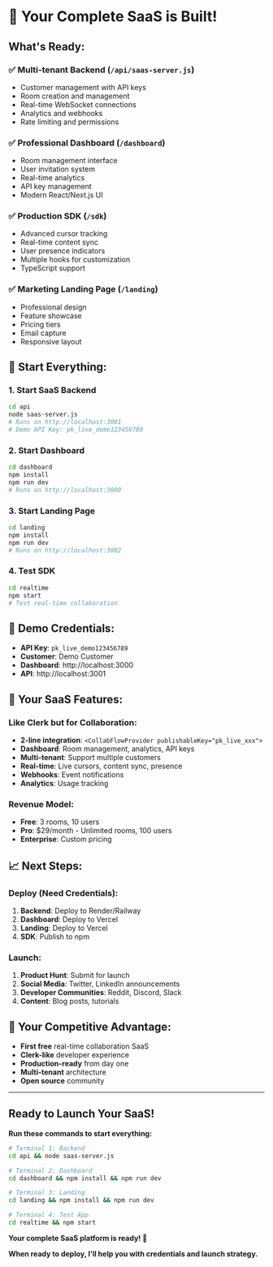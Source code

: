 # 🚀 Your Complete SaaS is Built!

## **What's Ready:**

### ✅ **Multi-tenant Backend** (`/api/saas-server.js`)
- Customer management with API keys
- Room creation and management
- Real-time WebSocket connections
- Analytics and webhooks
- Rate limiting and permissions

### ✅ **Professional Dashboard** (`/dashboard`)
- Room management interface
- User invitation system
- Real-time analytics
- API key management
- Modern React/Next.js UI

### ✅ **Production SDK** (`/sdk`)
- Advanced cursor tracking
- Real-time content sync
- User presence indicators
- Multiple hooks for customization
- TypeScript support

### ✅ **Marketing Landing Page** (`/landing`)
- Professional design
- Feature showcase
- Pricing tiers
- Email capture
- Responsive layout

## **🎯 Start Everything:**

### **1. Start SaaS Backend**
```bash
cd api
node saas-server.js
# Runs on http://localhost:3001
# Demo API Key: pk_live_demo123456789
```

### **2. Start Dashboard**
```bash
cd dashboard
npm install
npm run dev
# Runs on http://localhost:3000
```

### **3. Start Landing Page**
```bash
cd landing
npm install
npm run dev
# Runs on http://localhost:3002
```

### **4. Test SDK**
```bash
cd realtime
npm start
# Test real-time collaboration
```

## **🔑 Demo Credentials:**

- **API Key**: `pk_live_demo123456789`
- **Customer**: Demo Customer
- **Dashboard**: http://localhost:3000
- **API**: http://localhost:3001

## **🚀 Your SaaS Features:**

### **Like Clerk but for Collaboration:**
- **2-line integration**: `<CollabFlowProvider publishableKey="pk_live_xxx">`
- **Dashboard**: Room management, analytics, API keys
- **Multi-tenant**: Support multiple customers
- **Real-time**: Live cursors, content sync, presence
- **Webhooks**: Event notifications
- **Analytics**: Usage tracking

### **Revenue Model:**
- **Free**: 3 rooms, 10 users
- **Pro**: $29/month - Unlimited rooms, 100 users
- **Enterprise**: Custom pricing

## **📈 Next Steps:**

### **Deploy (Need Credentials):**
1. **Backend**: Deploy to Render/Railway
2. **Dashboard**: Deploy to Vercel
3. **Landing**: Deploy to Vercel
4. **SDK**: Publish to npm

### **Launch:**
1. **Product Hunt**: Submit for launch
2. **Social Media**: Twitter, LinkedIn announcements
3. **Developer Communities**: Reddit, Discord, Slack
4. **Content**: Blog posts, tutorials

## **🎯 Your Competitive Advantage:**

- **First free** real-time collaboration SaaS
- **Clerk-like** developer experience
- **Production-ready** from day one
- **Multi-tenant** architecture
- **Open source** community

---

## **Ready to Launch Your SaaS!**

**Run these commands to start everything:**

```bash
# Terminal 1: Backend
cd api && node saas-server.js

# Terminal 2: Dashboard  
cd dashboard && npm install && npm run dev

# Terminal 3: Landing
cd landing && npm install && npm run dev

# Terminal 4: Test App
cd realtime && npm start
```

**Your complete SaaS platform is ready! 🎉**

**When ready to deploy, I'll help you with credentials and launch strategy.**